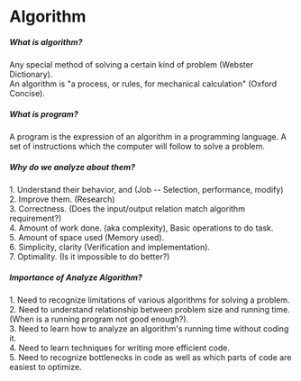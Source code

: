 <h1>Algorithm</h1>
<h5>What is algorithm?</h5>
<p>Any special method of solving a certain kind of problem (Webster Dictionary).<br>
An algorithm is "a process, or rules, for mechanical calculation" (Oxford Concise). 
<p>
<h5>What is program?</h5>
<p>A program is the expression of an algorithm in a programming language.
A set of instructions which the computer will follow to solve a problem.
</p>
<h5>Why do we analyze about them?</h5>
<p>1. Understand their behavior, and (Job -- Selection, performance, modify)<br>
2. Improve them. (Research)<br>
3. Correctness. (Does the input/output relation match algorithm requirement?)<br>
4. Amount of work done. (aka complexity), Basic operations to do task.<br> 
5. Amount of space used (Memory used).<br>
6. Simplicity, clarity (Verification and implementation).<br> 
7. Optimality. (Is it impossible to do better?) <br> 
</p>
<h5>Importance of Analyze Algorithm?</h5>
<p>1. Need to recognize limitations of various algorithms for solving a problem.<br>
2. Need to understand relationship between problem size and running time. (When is a running program not good enough?).<br>
3. Need to learn how to analyze an algorithm's running time without coding it.<br>
4. Need to learn techniques for writing more efficient code.<br>
5. Need to recognize bottlenecks in code as well as which parts of code are easiest to optimize.<br>
</p>
